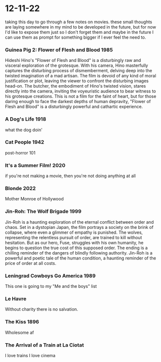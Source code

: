 # 12-11-22

taking this day to go through a few notes on movies. these small thoughts are laying somewhere in my mind to be developed in the future, but for now I'd like to expose them just so I don't forget them and maybe in the future I can use them as prompt for something bigger if I ever feel the need to.

### Guinea Pig 2: Flower of Flesh and Blood 1985

Hideshi Hino's "Flower of Flesh and Blood" is a disturbingly raw and visceral exploration of the grotesque. With his camera, Hino masterfully captures the disturbing process of dismemberment, delving deep into the twisted imagination of a mad artisan. The film is devoid of any kind of moral justification or plot, leaving the viewer to confront the disturbing images head-on. The butcher, the embodiment of Hino's twisted vision, stares directly into the camera, inviting the voyeuristic audience to bear witness to his grotesque creations. This is not a film for the faint of heart, but for those daring enough to face the darkest depths of human depravity, "Flower of Flesh and Blood" is a disturbingly powerful and cathartic experience.

### A Dog's Life 1918

what the dog doin'

### Cat People 1942

post-horror 101

### It's a Summer Film! 2020

if you're not making a movie, then you're not doing anything at all

### Blonde 2022

Mother Monroe of Hollywood

### Jin-Roh: The Wolf Brigade 1999

Jin-Roh is a haunting exploration of the eternal conflict between order and chaos. Set in a dystopian Japan, the film portrays a society on the brink of collapse, where even a glimmer of empathy is punished. The wolves, representing the relentless pursuit of order, are trained to kill without hesitation. But as our hero, Fuse, struggles with his own humanity, he begins to question the true cost of this supposed order. The ending is a chilling reminder of the dangers of blindly following authority. Jin-Roh is a powerful and poetic tale of the human condition, a haunting reminder of the price of order at all costs.

### Leningrad Cowboys Go America 1989

This one is going to my "Me and the boys" list

### Le Havre

Without charity there is no salvation.

### The Kiss 1896

Wholesome af

### The Arrival of a Train at La Ciotat

I love trains I love cinema







